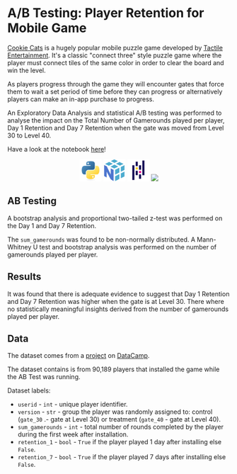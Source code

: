 # A/B Testing: Player Retention for Mobile Game

[Cookie Cats](https://tactilegames.com/cookie-cats/) is a hugely popular mobile
puzzle game developed by [Tactile Entertainment](https://tactilegames.com).
It's a classic "connect three" style puzzle game where the player must connect tiles
of the same color in order to clear the board and win the level.

As players progress through the game they will encounter gates that force them to
wait a set period of time before they can progress or alternatively players can make
an in-app purchase to progress.

An Exploratory Data Analysis and statistical A/B testing was performed
to analyse the impact on the Total Number of Gamerounds played per player, Day 1 Retention and  Day 7 Retention
when the gate was moved from Level 30 to Level 40.

Have a look at the notebook [here](https://github.com/lorcanrae/ab-test-cookie-cats/blob/master/ab-test-cookie-cats.ipynb)!

<p align='center', float='left'>
  <img src='https://raw.githubusercontent.com/devicons/devicon/master/icons/python/python-original.svg' width='50'>
  <img src='https://raw.githubusercontent.com/devicons/devicon/1119b9f84c0290e0f0b38982099a2bd027a48bf1/icons/numpy/numpy-original.svg' width='50'>
  <img src='https://raw.githubusercontent.com/devicons/devicon/2ae2a900d2f041da66e950e4d48052658d850630/icons/pandas/pandas-original.svg' width='50'>
  <img src='https://seaborn.pydata.org/_images/logo-mark-lightbg.svg' width='50'>
</p>

## AB Testing

A bootstrap analysis and proportional two-tailed z-test was performed on the Day 1 and Day 7 Retention.

The `sum_gamerounds` was found to be non-normally distributed.
A Mann-Whitney U test and bootstrap analysis was performed on the number of gamerounds played per player.

## Results

It was found that there is adequate evidence to suggest that Day 1 Retention and Day 7 Retention
was higher when the gate is at Level 30. There where no statistically meaningful insights derived
from the number of gamerounds played per player.

## Data

The dataset comes from a [project](datacamp.com/projects/184) on [DataCamp](datacamp.com).

The dataset contains is from 90,189 players that installed the game while the AB Test was running.

Dataset labels:
- `userid` - `int` - unique player identifier.
- `version` - `str` - group the player was randomly assigned to: control (`gate_30` .- gate at Level 30) or treatment (`gate_40` - gate at Level 40).
- `sum_gamerounds` - `int` - total number of rounds completed by the player during the first week after installation.
- `retention_1` - `bool` - `True` if the player played 1 day after installing else `False`.
- `retention_7` - `bool` - `True` if the player played 7 days after installing else `False`.
